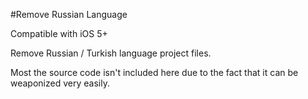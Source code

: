 #Remove Russian Language

Compatible with iOS 5+

Remove Russian / Turkish language project files.

Most the source code isn't included here due to the fact that it can be weaponized very easily.